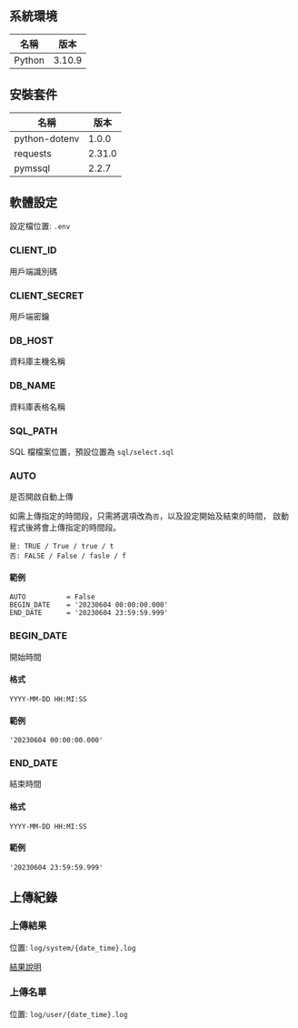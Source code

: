 ## 系統環境

| 名稱      | 版本   |
| ------------- | ------ |
| Python | 3.10.9  |

## 安裝套件

| 名稱      | 版本   |
| ------------- | ------ |
| python-dotenv | 1.0.0  |
| requests      | 2.31.0 |
| pymssql       | 2.2.7  |

## 軟體設定

設定檔位置: `.env`

### CLIENT_ID

用戶端識別碼

### CLIENT_SECRET

用戶端密鑰

### DB_HOST

資料庫主機名稱

### DB_NAME

資料庫表格名稱

### SQL_PATH

SQL 檔檔案位置，預設位置為 `sql/select.sql`

### AUTO

是否開啟自動上傳


如需上傳指定的時間段，只需將選項改為`否`，以及設定開始及結束的時間，
啟動程式後將會上傳指定的時間段。

```
是: TRUE / True / true / t
否: FALSE / False / fasle / f
```

#### 範例

```
AUTO          = False
BEGIN_DATE    = '20230604 00:00:00.000'
END_DATE      = '20230604 23:59:59.999'
```

### BEGIN_DATE

開始時間

#### 格式

```
YYYY-MM-DD HH:MI:SS
```

#### 範例

```
'20230604 00:00:00.000'
```


### END_DATE

結束時間

#### 格式

```
YYYY-MM-DD HH:MI:SS
```

#### 範例

```
'20230604 23:59:59.999'
```

## 上傳紀錄

### 上傳結果

位置: `log/system/{date_time}.log`

[結果說明](https://pro.104.com.tw/hrmapi/docs/index.html#api-Send_card_data-transferCard)

### 上傳名單

位置: `log/user/{date_time}.log`